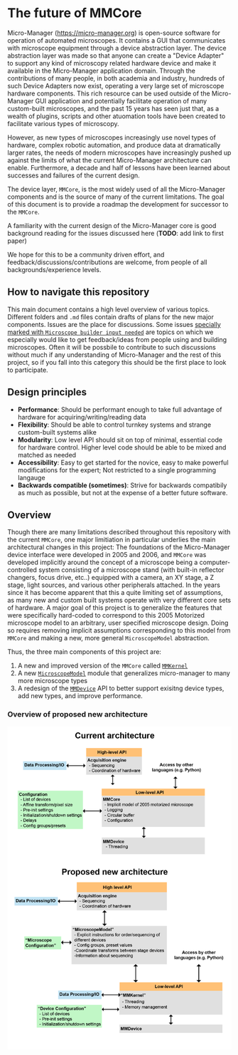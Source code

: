 # The future of MMCore
Micro-Manager (https://micro-manager.org) is open-source software for operation of automated microscopes. It contains a GUI that communicates with microscope equipment through a device abstraction layer. The device abstraction layer was made so that anyone can create a "Device Adapter" to support any kind of microscopy related hardware device and make it available in the Micro-Manager application domain. Through the contributions of many people, in both academia and industry, hundreds of such Device Adapters now exist, operating a very large set of microscope hardware components. This rich resource can be used outside of the Micro-Manager GUI application and potentially facilitate operation of many custom-built microscopes, and the past 15 years has seen just that, as a wealth of plugins, scripts and other atuomation tools have been created to facilitate various types of microscopy.

However, as new types of microscopes increasingly use novel types of hardware, complex robotic automation, and produce data at dramatically larger rates, the needs of modern microscopes have increasingly pushed up against the limits of what the current Micro-Manager architecture can enable. Furthermore, a decade and half of lessons have been learned about successes and failures of the current design.

The device layer, `MMCore`, is the most widely used of all the Micro-Manager components and is the source of many of the current limitations. The goal of this document is to provide a roadmap the development for successor to the `MMCore`.

A familiarity with the current design of the Micro-Manager core is good background reading for the issues discussed here (**TODO**: add link to first paper)

We hope for this to be a community driven effort, and feedback/discussions/contributions are welcome, from people of all backgrounds/experience levels.


## How to navigate this repository

This main document contains a high level overview of various topics. Different folders and `.md` files contain drafts of plans for the new major components. Issues are the place for discussions. Some issues [specially marked with `Microscope builder input needed`](https://github.com/micro-manager/futureMMCore/issues?q=is%3Aopen+is%3Aissue+label%3A%22Microscope+builder+input+needed%22) are topics on which we especially would like to get feedback/ideas from people using and building microscopes. Often it will be possbile to contribute to such discussions without much if any understanding of Micro-Manager and the rest of this project, so if you fall into this category this should be the first place to look to participate.

## Design principles
* **Performance**: Should be performant enough to take full advantage of hardware for acquiring/writing/reading data
* **Flexibility**: Should be able to control turnkey systems and strange custom-built systems alike
* **Modularity**: Low level API should sit on top of minimal, essential code for hardware control. Higher level code should be able to be mixed and matched as needed
* **Accessibility**: Easy to get started for the novice, easy to make powerful modifications for the expert; Not restricted to a single programming langauge
* **Backwards compatible (sometimes)**: Strive for backwards compatibily as much as possible, but not at the expense of a better future software.


## Overview 

Though there are many limitations described throughout this repository with the current `MMCore`, one major limitiation in particular underlies the main architectural changes in this project: The foundations of the Micro-Manager device interface were developed in 2005 and 2006, and `MMCore` was developed implicitly around the concept of a microscope being a computer-controlled system consisting of a microscope stand (with built-in reflector changers, focus drive, etc..) equipped with a camera, an XY stage, a Z stage, light sources, and various other peripherals attached. In the years since it has become apparent that this a quite limiting set of assumptions, as many new and custom built systems operate with very different core sets of hardware. A major goal of this project is to generalize the features that were specifically hard-coded to correspond to this 2005 Motorized microscope model to an arbitrary, user specified microscope design. Doing so requires removing implicit assumptions corresponding to this model from `MMCore` and making a new, more general `MicroscopeModel` abstraction.

Thus, the three main components of this project are: 
1. A new and improved version of the `MMCore` called [`MMKernel`](mm_kernel)
2. A new [`MicroscopeModel`](microscope_model) module that generalizes micro-manager to many more microscope types 
3. A redesign of the [`MMDevice`](device_layer) API to better support exisitng device types, add new types, and improve performance.

### Overview of proposed new architecture

<img src="overview.png" width="600">

